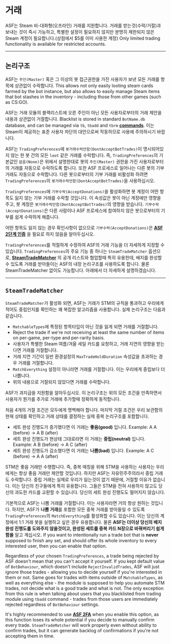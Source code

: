 # 거래

ASF는 Steam 비-대화형(오프라인) 거래를 지원합니다. 거래를 받는것(수락/거절)과 보내는 것이 즉시 가능하고, 특별한 설정이 필요하지 않지만 분명히 제한되지 않은 Steam 계정이 필요합니다.(상점에서 $5를 이미 사용한 계정) Only limited trading functionality is available for restricted accounts.

---

## 논리구조

ASF는 `주인(Master)` 혹은 그 이상의 봇 접근권한을 가진 사용자가 보낸 모든 거래를 항목에 상관없이 수락합니다. This allows not only easily looting steam cards farmed by the bot instance, but also allows to easily manage Steam items that bot stashes in the inventory - including those from other games (such as CS:GO).

ASF는 거래 모듈의 블랙리스트에 오른 주인이 아닌 모든 사용자로부터의 거래 제안을 내용과 상관없이 거절합니다. Blacklist is stored in standard `BotName.db` database, and can be managed via `tb`, `tbadd` and `tbrm` **[commands](https://github.com/JustArchiNET/ArchiSteamFarm/wiki/Commands)**. 이는 Steam이 제공하는 표준 사용자 차단의 대안으로써 작동하므로 사용에 주의하시기 바랍니다.

ASF는 `TradingPreferences`에 `봇거래수락안함(DontAcceptBotTrades)`이 명시되어있지 않는 한 봇 간의 모든 `loot` 같은 거래를 수락합니다. 즉, `TradingPreferences`의 기본값인 `없음(None)`은 위에서 설명한대로 봇의 `주인(Master)` 권한을 가진 사용자로부터의 거래를 자동으로 수락하도록 합니다. 또한 ASF 프로세스로 일어나는 다른 봇의 기부 거래도 자동으로 수락합니다. 다른 봇으로부터의 기부 거래를 비활성화 하려면 `TradingPreferences`의 `봇거래수락안함(DontAcceptBotTrades)`을 사용하십시오.

`TradingPreferences`에 `기부수락(AcceptDonations)`을 활성화하면 봇 계정이 어떤 항목도 잃지 않는 기부 거래를 수락할 것입니다. 이 속성값은 봇이 아닌 계정에만 영향을 주고, 봇 계정은 `봇거래수락안함(DontAcceptBotTrades)`의 영향을 받습니다. `기부수락(AcceptDonations)`은 다른 사람이나 ASF 프로세스에 참여하지 않은 봇으로부터의 기부를 쉽게 수락하게 해줍니다.

어떤 항목도 잃지 않는 경우 확인사항이 없으므로 `기부수락(AcceptDonations)`은 **[ASF 2단계 인증](https://github.com/JustArchiNET/ArchiSteamFarm/wiki/Two-factor-authentication-ko-KR)** 을 필요로 하지 않음을 알아두십시오.

`TradingPreferences`를 적절하게 수정하여 ASF의 거래 기능을 더 자세하게 지정할 수 있습니다. `TradingPreferences`의 주요 기능 중 하나는 `SteamTradeMatcher` 옵션으로, **[SteamTradeMatcher](https://www.steamtradematcher.com)** 의 공개 리스트와 협업할때 특히 유용한데, 배지를 완성할 수 있도록 거래를 받아들이는 ASF의 내장 논리구조를 사용하도록 합니다. 물론 SteamTradeMatcher 없이도 가능합니다. 아래에서 더 자세하게 설명하겠습니다.

---

## `SteamTradeMatcher`

`SteamTradeMatcher`가 활성화 되면, ASF는 거래가 STM의 규칙을 통과하고 우리에게 적어도 중립인지를 확인하는 꽤 복잡한 알고리즘을 사용합니다. 실제 논리구조는 다음과 같습니다.

- `MatchableTypes`에 특정된 항목타입이 아닌 것을 잃게 되면 거래를 거절합니다.
- Reject the trade if we're not receiving at least the same number of items on per-game, per-type and per-rarity basis.
- 사용자가 특별한 Steam 여름/겨울 세일 카드를 요청하고, 거래 지연의 영향을 받는다면 거래를 거절합니다.
- 거래 지연 기간이 일반 환경설정의 `MaxTradeHoldDuration` 속성값을 초과하는 경우 거래를 거절합니다.
- `MatchEverything` 설정이 아니라면 거래를 거절합니다. 이는 우리에게 중립보다 더 나쁩니다.
- 위의 내용으로 거절되지 않았다면 거래를 수락합니다.

ASF가 과지급을 지원함을 알아두십시오. 이 논리구조는 위의 모든 조건을 만족하면서 사용자가 뭔가를 추가로 거래에 추가할때 정확하게 동작합니다.

처음 4개의 거절 조건은 모두에게 명백해야 합니다. 마지막 거절 조건은 우리 보관함의 현재 상태를 확인하고 거래 상태를 결정하는 실제 중복 논리구조를 포함합니다.

- 세트 완성 진행도가 증가했다면 이 거래는 **좋음(good)** 입니다. Example: A A (before) -> A B (after)
- 세트 완성 진행도가 현상태 그대로라면 이 거래는 **중립(neutral)** 입니다. Example: A B (before) -> A C (after)
- 세트 완성 진행도가 감소했다면 이 거래는 **나쁨(bad)** 입니다. Example: A C (before) -> A A (after)

STM은 좋음 거래만 수행합니다. 즉, 중복 매칭을 위해 STM을 사용하는 사용자는 우리에게는 항상 좋음 거래만 제안할 것입니다. 하지만 ASF는 자유민주주의라서 중립 거래도 수락합니다. 중립 거래는 실제로 우리가 잃는것이 없기 때문에, 거절할 이유가 없습니다. 이는 당신의 친구들에게 특히 유용합니다. 그들은 STM을 전혀 사용하지 않고도 당신의 과도한 카드를 교환할 수 있습니다. 당신의 세트 완성 진행도도 떨어지지 않습니다.

기본적으로 ASF는 나쁨 거래를 거절합니다. 이는 사용자라면 거의 항상 원하는 것입니다. 하지만, ASF가 **나쁨 거래**를 포함한 모든 중복 거래를 받아들일 수 있도록 `TradingPreferences`의 `MatchEverything`를 활성화할 수도 있습니다. 이는 당신의 계정에서 1:1 거래 봇을 실행하고 싶은 경우 유용합니다. 물론 **ASF는 더이상 당신의 배지완성 진행도를 도와주지 않을것이고, 완성된 세트를 중복 카드 N장으로 바꿔버리기 쉽게 함을** 알고 계십시오. If you want to intentionally run a trade bot that is **never** supposed to finish any set, and should offer its whole inventory to every interested user, then you can enable that option.

Regardless of your chosen `TradingPreferences`, a trade being rejected by ASF doesn't mean that you can't accept it yourself. If you kept default value of `BotBehaviour`, which doesn't include `RejectInvalidTrades`, ASF will just ignore those trades - allowing you to decide yourself if you're interested in them or not. Same goes for trades with items outside of `MatchableTypes`, as well as everything else - the module is supposed to help you automate STM trades, not decide what is a good trade and what is not. The only exception from this rule is when talking about users that you blacklisted from trading module using `tbadd` command - trades from those users are immediately rejected regardless of `BotBehaviour` settings.

It's highly recommended to use **[ASF 2FA](https://github.com/JustArchiNET/ArchiSteamFarm/wiki/Two-factor-authentication)** when you enable this option, as this function loses its whole potential if you decide to manually confirm every trade. `SteamTradeMatcher` will work properly even without ability to confirm trades, but it can generate backlog of confirmations if you're not accepting them in time.